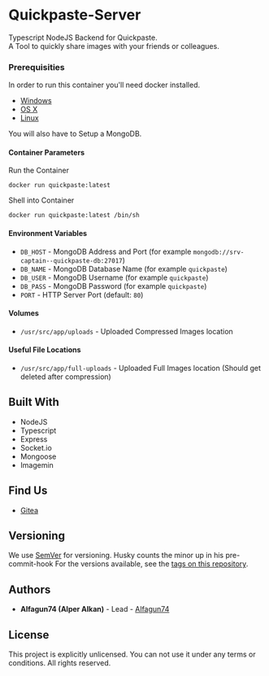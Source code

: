 # Quickpaste-Server
Typescript NodeJS Backend for Quickpaste.   
A Tool to quickly share images with your friends or colleagues.

### Prerequisities
In order to run this container you'll need docker installed.

-   [Windows](https://docs.docker.com/windows/started)
-   [OS X](https://docs.docker.com/mac/started/)
-   [Linux](https://docs.docker.com/linux/started/)
  
You will also have to Setup a MongoDB.

#### Container Parameters
Run the Container

```shell
docker run quickpaste:latest
```

Shell into Container

```shell
docker run quickpaste:latest /bin/sh
```

#### Environment Variables
-   `DB_HOST` - MongoDB Address and Port (for example `mongodb://srv-captain--quickpaste-db:27017`)
-   `DB_NAME` - MongoDB Database Name (for example `quickpaste`)
-   `DB_USER` - MongoDB Username (for example `quickpaste`)
-   `DB_PASS` - MongoDB Password (for example `quickpaste`)
-   `PORT` - HTTP Server Port (default: `80`)

#### Volumes
-   `/usr/src/app/uploads` - Uploaded Compressed Images location

#### Useful File Locations
-   `/usr/src/app/full-uploads` - Uploaded Full Images location (Should get deleted after compression)

## Built With
-   NodeJS
-   Typescript
-   Express
-   Socket.io
-   Mongoose
-   Imagemin

## Find Us
-   [Gitea](https://gitea.platform.alfagun74.de/Sunnybox)

## Versioning
We use [SemVer](http://semver.org/) for versioning. Husky counts the minor up in his pre-commit-hook For the versions available, see the
[tags on this repository](https://github.com/your/repository/tags).

## Authors
-   **Alfagun74 (Alper Alkan)** - Lead - [Alfagun74](https://github.com/Alfagun74)

## License
This project is explicitly unlicensed. You can not use it under any terms or conditions. All rights reserved.